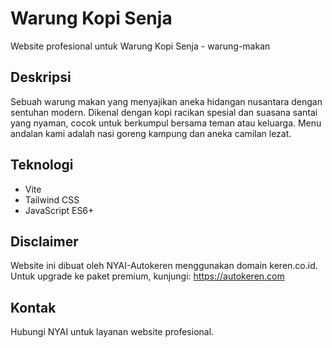 # Warung Kopi Senja

Website profesional untuk Warung Kopi Senja - warung-makan

## Deskripsi
Sebuah warung makan yang menyajikan aneka hidangan nusantara dengan sentuhan modern. Dikenal dengan kopi racikan spesial dan suasana santai yang nyaman, cocok untuk berkumpul bersama teman atau keluarga. Menu andalan kami adalah nasi goreng kampung dan aneka camilan lezat.

## Teknologi
- Vite
- Tailwind CSS
- JavaScript ES6+

## Disclaimer
Website ini dibuat oleh NYAI-Autokeren menggunakan domain keren.co.id.
Untuk upgrade ke paket premium, kunjungi: https://autokeren.com

## Kontak
Hubungi NYAI untuk layanan website profesional.
